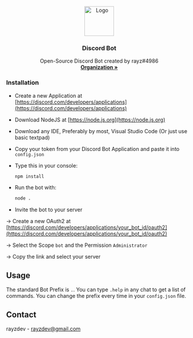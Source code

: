 


<br />
<p align="center">
  <a href="https://github.com/rayzdev/rayzdev-discord-bot">
    <img src="https://i.imgur.com/0Ys1Q7F.png" alt="Logo" width="80" height="80">
  </a>

  <h3 align="center">Discord Bot</h3>

  <p align="center">
    Open-Source Discord Bot created by rayz#4986
    <br />
    <a href="https://locus.solutions/"><strong>Organization »</strong></a>
  </p>
</p>



### Installation

*  Create a new Application at [https://discord.com/developers/applications](https://discord.com/developers/applications)

*  Download NodeJS at [https://node.js.org](https://node.js.org)

*  Download any IDE, Preferably by most, Visual Studio Code (Or just use basic textpad)

*  Copy your token from your Discord Bot Application and paste it into `config.json`

*  Type this in your console:
   ```sh
   npm install
   ```

*  Run the bot with:
    ```sh
    node .
    ```

*  Invite the bot to your server

  -> Create a new OAuth2 at [https://discord.com/developers/applications/your_bot_id/oauth2](https://discord.com/developers/applications/your_bot_id/oauth2)

  -> Select the Scope `bot` and the Permission `Administrator`

  -> Copy the link and select your server




## Usage

The standard Bot Prefix is `.`.
You can type `.help` in any chat to get a list of commands.
You can change the prefix every time in your `config.json` file.



## Contact

rayzdev - rayzdev@gmail.com

